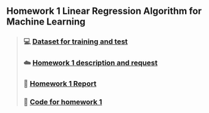 ## Homework 1 Linear Regression Algorithm for Machine Learning
> ### :computer: [Dataset for training and test](./Advertising.csv)
> ### :cloud: [Homework 1 description and request](./Homework1.pdf)
> ### :art: [Homework 1 Report](./Homework1_Report.pdf)
> ### :floppy_disk: [Code for homework 1](./homework1.py)









